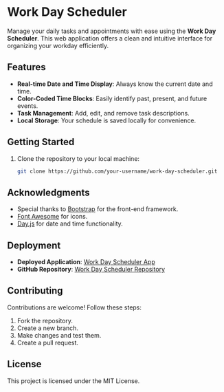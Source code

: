 # Work Day Scheduler

Manage your daily tasks and appointments with ease using the **Work Day Scheduler**. This web application offers a clean and intuitive interface for organizing your workday efficiently.

## Features

- **Real-time Date and Time Display**: Always know the current date and time.
- **Color-Coded Time Blocks**: Easily identify past, present, and future events.
- **Task Management**: Add, edit, and remove task descriptions.
- **Local Storage**: Your schedule is saved locally for convenience.

## Getting Started

1. Clone the repository to your local machine:

   ```bash
   git clone https://github.com/your-username/work-day-scheduler.git

## Acknowledgments

- Special thanks to [Bootstrap](https://getbootstrap.com/) for the front-end framework.
- [Font Awesome](https://fontawesome.com/) for icons.
- [Day.js](https://day.js.org/) for date and time functionality.

## Deployment

- **Deployed Application**: [Work Day Scheduler App](https://your-deployment-url.com)
- **GitHub Repository**: [Work Day Scheduler Repository](https://github.com/JCovi/workday-calendar)

## Contributing

Contributions are welcome! Follow these steps:

1. Fork the repository.
2. Create a new branch.
3. Make changes and test them.
4. Create a pull request.

## License

This project is licensed under the MIT License. 